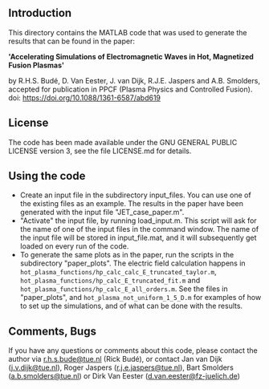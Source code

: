 ## Introduction

This directory contains the MATLAB code that was used to generate the 
results that can be found in the paper:

**'Accelerating Simulations of Electromagnetic Waves in Hot, Magnetized Fusion Plasmas'**

by R.H.S. Budé, D. Van Eester, J. van Dijk, R.J.E. Jaspers and A.B. Smolders,
accepted for publication in PPCF (Plasma Physics and Controlled Fusion). 
doi: https://doi.org/10.1088/1361-6587/abd619

## License

The code has been made available under the GNU GENERAL PUBLIC LICENSE version 3,
see the file LICENSE.md for details.

## Using the code

- Create an input file in the subdirectory input_files. You can use one of the
  existing files as an example. The results in the paper have been generated
  with the input file "JET_case_paper.m".
- "Activate" the input file, by running load_input.m. This script will ask for
  the name of one of the input files in the command window. The name of the
  input file will be stored in input_file.mat, and it will subsequently get
  loaded on every run of the code.
- To generate the same plots as in the paper, run the scripts in the
  subdirectory "paper_plots". The electric field calculation happens in
  `hot_plasma_functions/hp_calc_calc_E_truncated_taylor.m`,
  `hot_plasma_functions/hp_calc_E_truncated_fit.m` and
  `hot_plasma_functions/hp_calc_E_all_orders.m`. See the files in "paper_plots",
  and `hot_plasma_not_uniform_1_5_D.m` for examples of how to set up the
  simulations, and of what can be done with the results.  

## Comments, Bugs

If you have any questions or comments about this code, please contact the author
via r.h.s.bude@tue.nl (Rick Budé), or contact Jan van Dijk (j.v.dijk@tue.nl),
Roger Jaspers (r.j.e.jaspers@tue.nl), Bart Smolders (a.b.smolders@tue.nl) or
Dirk Van Eester (d.van.eester@fz-juelich.de)
